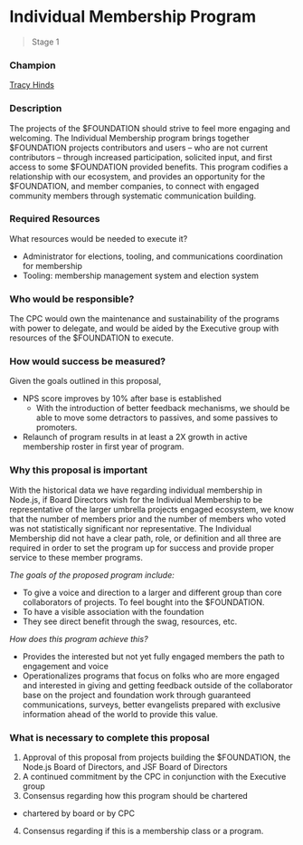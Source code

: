 # Individual Membership Program
>  Stage 1

### Champion
[Tracy Hinds](https://github.com/hackygolucky)

### Description

The projects of the $FOUNDATION should strive to feel more engaging and welcoming. The Individual Membership program brings together $FOUNDATION projects contributors and users – who are not current contributors – through increased participation, solicited input, and first access to some $FOUNDATION provided benefits. This program codifies a relationship with our ecosystem, and provides an opportunity for the $FOUNDATION, and member companies, to connect with engaged community members through systematic communication building.

### Required Resources

What resources would be needed to execute it?

- Administrator for elections, tooling, and communications coordination for membership 
- Tooling: membership management system and election system 
  

### Who would be responsible?

The CPC would own the maintenance and sustainability of the programs with power to delegate, and would be aided by the Executive group with resources of the $FOUNDATION to execute.

### How would success be measured?

Given the goals outlined in this proposal,

- NPS score improves by 10% after base is established 
    - With the introduction of better feedback mechanisms, we should be able to move some detractors to passives, and some passives to promoters. 
- Relaunch of program results in at least a 2X growth in active membership roster in first year of program. 

### Why this proposal is important

With the historical data we have regarding individual membership in Node.js, if Board Directors wish for the Individual Membership to be representative of the larger umbrella projects engaged ecosystem, we know that the number of members prior and the number of members who voted was not statistically significant nor representative. The Individual Membership did not have a clear path, role, or definition and all three are required in order to set the program up for success and provide proper service to these member programs. 

*The goals of the proposed program include:*

- To give a voice and direction to a larger and different group than core collaborators of projects. To feel bought into the $FOUNDATION. 
- To have a visible association with the foundation 
- They see direct benefit through the swag, resources, etc. 

*How does this program achieve this?*

- Provides the interested but not yet fully engaged members the path to engagement and voice 
- Operationalizes programs that focus on folks who are more engaged and interested in giving and getting feedback outside of the collaborator base on the project and foundation work through guaranteed communications, surveys, better evangelists prepared with exclusive information ahead of the world to provide this value. 

### What is necessary to complete this proposal

1. Approval of this proposal from projects building the $FOUNDATION, the Node.js Board of Directors, and JSF Board of Directors
2. A continued commitment by the CPC in conjunction with the Executive group
3. Consensus regarding how this program should be chartered
  - chartered by board or by CPC
4. Consensus regarding if this is a membership class or a program.
